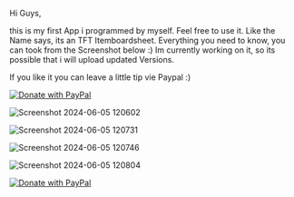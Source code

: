 Hi Guys,

this is my first App i programmed by myself. Feel free to use it.
Like the Name says, its an TFT Itemboardsheet. Everything you need to know, you can took from the Screenshot below :)
Im currently working on it, so its possible that i will upload updated Versions. 

If you like it you can leave a little tip vie Paypal :)

[![Donate with PayPal](https://raw.githubusercontent.com/stefan-niedermann/paypal-donate-button/master/paypal-donate-button.png)](https://www.paypal.com/donate/?hosted_button_id=XJQ7X87GQB25A)



![Screenshot 2024-06-05 120602](https://github.com/AbuBakrAlKurdi/TFT-Itemboard/assets/169247028/d8952aec-f7dc-435b-9af9-dccc6c6cbcc1)

![Screenshot 2024-06-05 120731](https://github.com/AbuBakrAlKurdi/TFT-Itemboard/assets/169247028/c19a335f-7854-40e8-999f-b2028c2751e8)

![Screenshot 2024-06-05 120746](https://github.com/AbuBakrAlKurdi/TFT-Itemboard/assets/169247028/964e9add-3ff5-4916-ab50-a22451ac07e7)

![Screenshot 2024-06-05 120804](https://github.com/AbuBakrAlKurdi/TFT-Itemboard/assets/169247028/f26248e1-114a-4c90-8162-03c764916b50)





[![Donate with PayPal](https://raw.githubusercontent.com/stefan-niedermann/paypal-donate-button/master/paypal-donate-button.png)](https://www.paypal.com/donate/?hosted_button_id=XJQ7X87GQB25A)



